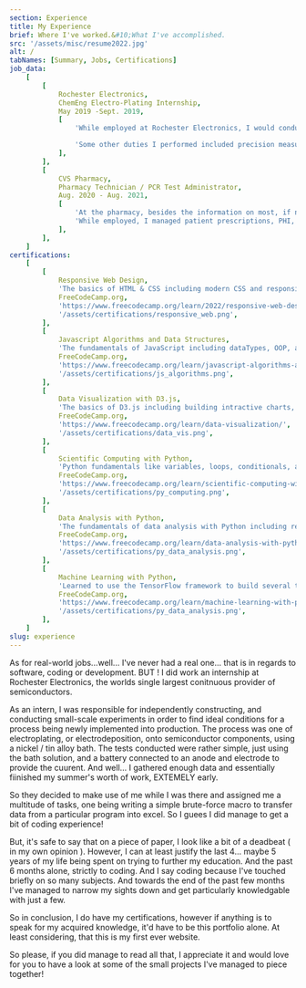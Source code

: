 ```yaml
---
section: Experience
title: My Experience
brief: Where I've worked.&#10;What I've accomplished.
src: '/assets/misc/resume2022.jpg'
alt: /
tabNames: [Summary, Jobs, Certifications]
job_data:
    [
        [
            Rochester Electronics,
            ChemEng Electro-Plating Internship,
            May 2019 -Sept. 2019,
            [
                'While employed at Rochester Electronics, I would conduct experiments, gather data, and present statistical models, in order to help construct/incorperate a new electroplating process. This process would be using a Nickel / Tin alloy solution, and was planned on being implemented into full production.',

                'Some other duties I performed included precision measurements of hermatically promised components using an XRF to measure, thickness of the deposition.  I performed calibration for the baking-clips used on the silicon die to be etched, and also created multiple ease-of-use macros using VBA.',
            ],
        ],
        [
            CVS Pharmacy,
            Pharmacy Technician / PCR Test Administrator,
            Aug. 2020 - Aug. 2021,
            [
                'At the pharmacy, besides the information on most, if not all, prescription medications on the shelves, not many techincal skills were learnt, however the inter-personal / customer service experience I gained was invaluable.',
                'While employed, I managed patient prescriptions, PHI, and insurance information. I aslo was one of the first Covid-19 trained technicians who was able to adminster self-performed nasal-swap PCR tests.',
            ],
        ],
    ]
certifications:
    [
        [
            Responsive Web Design,
            'The basics of HTML & CSS including modern CSS and responsive design.',
            FreeCodeCamp.org,
            'https://www.freecodecamp.org/learn/2022/responsive-web-design/',
            '/assets/certifications/responsive_web.png',
        ],
        [
            Javascript Algorithms and Data Structures,
            'The fundamentals of JavaScript including dataTypes, OOP, and Functional Programming.',
            FreeCodeCamp.org,
            'https://www.freecodecamp.org/learn/javascript-algorithms-and-data-structures/',
            '/assets/certifications/js_algorithms.png',
        ],
        [
            Data Visualization with D3.js,
            'The basics of D3.js including building intractive charts, graphs, and maps along with basic JSON manipulation and working with online data using APIs.',
            FreeCodeCamp.org,
            'https://www.freecodecamp.org/learn/data-visualization/',
            '/assets/certifications/data_vis.png',
        ],
        [
            Scientific Computing with Python,
            'Python fundamentals like variables, loops, conditionals, and functions along with complex data structures, networking, relational databases, and data visualization.',
            FreeCodeCamp.org,
            'https://www.freecodecamp.org/learn/scientific-computing-with-python/',
            '/assets/certifications/py_computing.png',
        ],
        [
            Data Analysis with Python,
            'The fundamentals of data analysis with Python including reading data from sources like CSVs and SQL, and using libraries like Numpy, Pandas, Matplotlib, and Seaborn to process and visualize data.',
            FreeCodeCamp.org,
            'https://www.freecodecamp.org/learn/data-analysis-with-python/',
            '/assets/certifications/py_data_analysis.png',
        ],
        [
            Machine Learning with Python,
            'Learned to use the TensorFlow framework to build several types of neural networks and create more advanced ML programs involving techniques like natural language processing and reinforcement learning.',
            FreeCodeCamp.org,
            'https://www.freecodecamp.org/learn/machine-learning-with-python/',
            '/assets/certifications/py_data_analysis.png',
        ],
    ]
slug: experience
---
```


As for real-world jobs...well... I've never had a real one... that is in regards to software, coding or development. BUT ! I did work an internship at Rochester Electronics, the worlds single largest conitnuous provider of semiconductors.

As an intern, I was responsible for independently constructing, and conducting small-scale experiments in order to find ideal conditions for a process being newly implemented into production. The process was one of electroplating, or electrodeposition, onto semiconductor components, using a nickel / tin alloy bath. The tests conducted were rather simple, just using the bath solution, and a battery connected to an anode and electrode to provide the cuurent. And well... I gathered enough data and essentially fiinished my summer's worth of work, EXTEMELY early.

So they decided to make use of me while I was there and assigned me a multitude of tasks, one being writing a simple brute-force macro to transfer data from a particular program into excel. So I guees I did manage to get a bit of coding experience!

But, it's safe to say that on a piece of paper, I look like a bit of a deadbeat ( in my own opinion ). However, I can at least justify the last 4... maybe 5 years of my life being spent on trying to further my education. And the past 6 months alone, strictly to coding. And I say coding because I've touched briefly on so many subjects. And towards the end of the past few months I've managed to narrow my sights down and get particularly knowledgable with just a few.

So in conclusion, I do have my certifications, however if anything is to speak for my acquired knowledge, it'd have to be this portfolio alone. At least considering, that this is my first ever website.

So please, if you did manage to read all that, I appreciate it and would love for you to have a look at some of the small projects I've managed to piece together!
